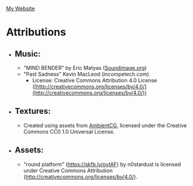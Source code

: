 [My Website](https://ab2x3z.netlify.app)

# Attributions
* ## Music:
    *   "MIND BENDER" by Eric Matyas ([Soundimage.org](https://soundimage.org))
    *   "Past Sadness" Kevin MacLeod (incompetech.com)
        *   License: Creative Commons Attribution 4.0 License ([http://creativecommons.org/licenses/by/4.0/](http://creativecommons.org/licenses/by/4.0/))

* ## Textures:
    *   Created using assets from [AmbientCG](https://ambientcg.com), 
    licensed under the Creative Commons CC0 1.0 Universal License.

* ## Assets:
    *   "round platform" (https://skfb.ly/ovIAF) by n0stardust is licensed under Creative Commons Attribution (http://creativecommons.org/licenses/by/4.0/).